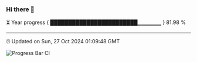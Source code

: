 ### Hi there 👋

⏳ Year progress { ████████████████████████▁▁▁▁▁▁ } 81.98 %

---

⏰ Updated on Sun, 27 Oct 2024 01:09:48 GMT

![Progress Bar CI](https://github.com/liununu/liununu/workflows/Progress%20Bar%20CI/badge.svg)
